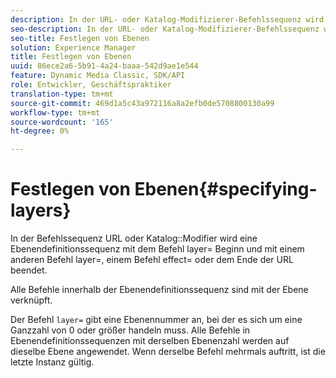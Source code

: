 ```yaml
---
description: In der URL- oder Katalog-Modifizierer-Befehlssequenz wird eine Ebenendefinitionssequenz mit dem Befehl layer= ausgeführt und mit einem anderen Befehl layer=, einem Befehl effect= oder dem Ende der URL beendet.
seo-description: In der URL- oder Katalog-Modifizierer-Befehlssequenz wird eine Ebenendefinitionssequenz mit dem Befehl layer= ausgeführt und mit einem anderen Befehl layer=, einem Befehl effect= oder dem Ende der URL beendet.
seo-title: Festlegen von Ebenen
solution: Experience Manager
title: Festlegen von Ebenen
uuid: 86ece2a6-5b91-4a24-baaa-542d9ae1e544
feature: Dynamic Media Classic, SDK/API
role: Entwickler, Geschäftspraktiker
translation-type: tm+mt
source-git-commit: 469d1a5c43a972116a8a2efb0de5708800130a99
workflow-type: tm+mt
source-wordcount: '165'
ht-degree: 0%

---
```



# Festlegen von Ebenen{#specifying-layers}

In der Befehlssequenz URL oder Katalog::Modifier wird eine Ebenendefinitionssequenz mit dem Befehl layer= Beginn und mit einem anderen Befehl layer=, einem Befehl effect= oder dem Ende der URL beendet.

Alle Befehle innerhalb der Ebenendefinitionssequenz sind mit der Ebene verknüpft.

Der Befehl `layer=` gibt eine Ebenennummer an, bei der es sich um eine Ganzzahl von 0 oder größer handeln muss. Alle Befehle in Ebenendefinitionssequenzen mit derselben Ebenenzahl werden auf dieselbe Ebene angewendet. Wenn derselbe Befehl mehrmals auftritt, ist die letzte Instanz gültig.
